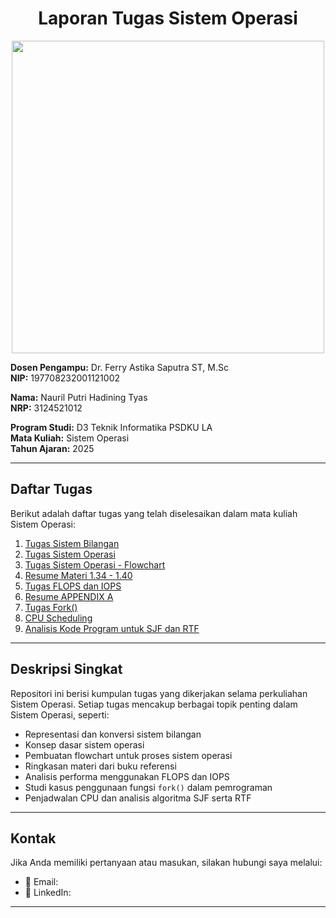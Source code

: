 <div align="center">
  
# Laporan Tugas Sistem Operasi
</div>
<p align="center">
  <img src="https://github.com/Naurilputri/SisOp-2025/blob/main/img/logo.jpg" width="500"/>
</p>

**Dosen Pengampu:** Dr. Ferry Astika Saputra ST, M.Sc  
**NIP:** 197708232001121002  

**Nama:** Nauril Putri Hadining Tyas  
**NRP:** 3124521012  

**Program Studi:** D3 Teknik Informatika PSDKU LA  
**Mata Kuliah:** Sistem Operasi  
**Tahun Ajaran:** 2025  

---

##  Daftar Tugas

Berikut adalah daftar tugas yang telah diselesaikan dalam mata kuliah Sistem Operasi:

1. [Tugas Sistem Bilangan](./1.%20Tugas-Sistem-Bilangan.md)
2. [Tugas Sistem Operasi](./2.%20Tugas-Sistem-Operasi.md)
3. [Tugas Sistem Operasi - Flowchart](./3.%20Tugas-Sistem-Operasi-Flowchart.md)
4. [Resume Materi 1.34 - 1.40](./4.%20Tugas-resume-1.34-sampai-1.40.md)
5. [Tugas FLOPS dan IOPS](./5.%20Tugas-Flops-Iops.md)
6. [Resume APPENDIX A](./5.%20Tugas-Resume-APPENDIX-A.md)
7. [Tugas Fork()](./6.%20Tugas-Fork().md)
8. [CPU Scheduling](./8.%20CPU-Scheduling.md)
9. [Analisis Kode Program untuk SJF dan RTF](./9.%20Analisis-Code-Program-untuk-SJF-dan%20-RTF.md)

---

##  Deskripsi Singkat

Repositori ini berisi kumpulan tugas yang dikerjakan selama perkuliahan Sistem Operasi. Setiap tugas mencakup berbagai topik penting dalam Sistem Operasi, seperti:

- Representasi dan konversi sistem bilangan
- Konsep dasar sistem operasi
- Pembuatan flowchart untuk proses sistem operasi
- Ringkasan materi dari buku referensi
- Analisis performa menggunakan FLOPS dan IOPS
- Studi kasus penggunaan fungsi `fork()` dalam pemrograman
- Penjadwalan CPU dan analisis algoritma SJF serta RTF

---

##  Kontak

Jika Anda memiliki pertanyaan atau masukan, silakan hubungi saya melalui:

- 📧 Email: 
- 🔗 LinkedIn: 

---

